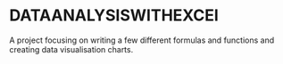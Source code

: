 # DATAANALYSISWITHEXCEl
A project focusing on writing a few different formulas and functions and creating data visualisation charts.
